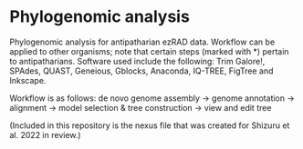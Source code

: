 
# Phylogenomic analysis
 
Phylogenomic analysis for antipatharian ezRAD data. Workflow can be applied to other organisms; note that certain steps (marked with *) pertain to antipatharians. Software used include the following: Trim Galore!, SPAdes, QUAST, Geneious, Gblocks, Anaconda, IQ-TREE, FigTree and Inkscape.
  
 Workflow is as follows:
 de novo genome assembly -> genome annotation -> alignment -> model selection & tree construction -> view and edit tree
 
(Included in this repository is the nexus file that was created for Shizuru et al. 2022 in review.)

